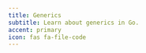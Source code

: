 ```yaml
---
title: Generics
subtitle: Learn about generics in Go.
accent: primary
icon: fas fa-file-code
---
```


